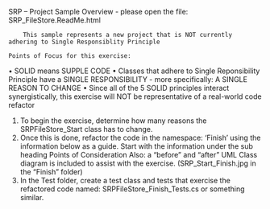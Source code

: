 SRP – Project Sample Overview - please open the file: SRP_FileStore.ReadMe.html

    	This sample represents a new project that is NOT currently adhering to Single Responsiblity Principle

	Points of Focus for this exercise:

•	SOLID means SUPPLE CODE
•	Classes that adhere to Single Reponsibility Principle have a SINGLE RESPONSIBILITY - more specifically: A SINGLE  REASON TO CHANGE
•	Since all of the 5 SOLID principles interact synergistically, this exercise will NOT be representative of a real-world code refactor

1.	To begin the exercise, determine how many reasons the SRPFileStore_Start class has to change.
2.	Once this is done, refactor the code in the namespace: ‘Finish’ using the information below as a guide. 
Start with the information under the sub heading Points of Consideration
Also: a “before” and “after” UML Class diagram is included to assist with the exercise. (SRP_Start_Finish.jpg in the “Finish” folder)
3.	In the Test folder, create a test class and tests that exercise the refactored code named: SRPFileStore_Finish_Tests.cs or something similar.

